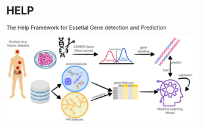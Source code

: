 # HELP
The Help Framework for Essetial Gene detection and Prediction

![Alt text of the image](https://github.com/giordamaug/HELP/blob/main/docs/images/GraphicAbstract_IG.jpg)
